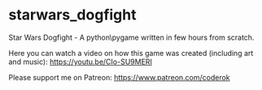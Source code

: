 # starwars_dogfight
Star Wars Dogfight - A python\pygame written in few hours from scratch.

Here you can watch a video on how this game was created (including art and music):
https://youtu.be/CIo-SU9MERI

Please support me on Patreon: https://www.patreon.com/coderok
